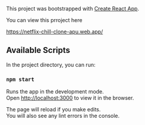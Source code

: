 This project was bootstrapped with [Create React App](https://github.com/facebook/create-react-app).

You can view this prroject here

https://netflix-chill-clone-apu.web.app/

## Available Scripts

In the project directory, you can run:

### `npm start`

Runs the app in the development mode.<br />
Open [http://localhost:3000](http://localhost:3000) to view it in the browser.

The page will reload if you make edits.<br />
You will also see any lint errors in the console.

